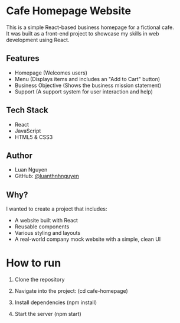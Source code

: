 # Cafe Homepage Website

This is a simple React-based business homepage for a fictional cafe.  
It was built as a front-end project to showcase my skills in web development using React.

## Features

- Homepage (Welcomes users)
- Menu (Displays items and includes an "Add to Cart" button)
- Business Objective (Shows the business mission statement)
- Support (A support system for user interaction and help)

## Tech Stack

- React
- JavaScript
- HTML5 & CSS3

## Author

- Luan Nguyen  
- GitHub: [@luanthnhnguyen](https://github.com/luanthnhnguyen)

## Why?

I wanted to create a project that includes:  
- A website built with React  
- Reusable components  
- Various styling and layouts  
- A real-world company mock website with a simple, clean UI

# How to run

1. Clone the repository

2. Navigate into the project: (cd cafe-homepage)

3. Install dependencies (npm install)

4. Start the server (npm start)

